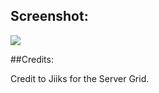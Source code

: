 ## Screenshot:
![](http://image.prntscr.com/image/045544bb693e40baaecc98ce7094ec17.png)


##Credits:

Credit to Jiiks for the Server Grid.
